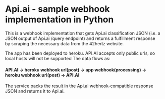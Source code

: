 # Api.ai - sample webhook implementation in Python

This is a webhook implementation that gets Api.ai classification JSON (i.e. a JSON output of Api.ai /query endpoint) and returns a fulfillment response by scraping the necessary data from the 42hertz website.

The app has been deployed to heroku. API.AI accepts only public urls, so local hosts will not be supported The data flows as:

#### API.AI   ->    heroku webhook url(post)    ->    app webhook(processing)   ->    heroku webhook url(post)    ->    API.AI 

The service packs the result in the Api.ai webhook-compatible response JSON and returns it to Api.ai.

